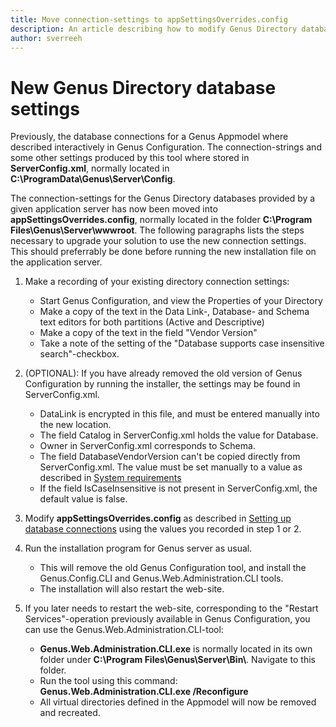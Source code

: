 ```yaml
---
title: Move connection-settings to appSettingsOverrides.config 
description: An article describing how to modify Genus Directory database connections due to the retirement of Genus Configuration
author: sverreeh
---
```


# New Genus Directory database settings


Previously, the database connections for a Genus Appmodel where described interactively in Genus Configuration. The connection-strings and some other settings produced by this tool where stored in **ServerConfig.xml**, normally located in **C:\ProgramData\Genus\Server\Config**. 

The connection-settings for the Genus Directory databases provided by a given application server has now been moved into **appSettingsOverrides.config**, normally located in the folder **C:\Program Files\Genus\Server\wwwroot**. The following paragraphs lists the steps necessary to upgrade your solution to use the new connection settings. This should preferrably be done before running the new installation file on the application server.


1. Make a recording of your existing directory connection settings:
    - Start Genus Configuration, and view the Properties of your Directory
    - Make a copy of the text in the Data Link-, Database- and Schema text editors for both partitions (Active and Descriptive)
    - Make a copy of the text in the field "Vendor Version" 
    - Take a note of the setting of the "Database supports case insensitive search"-checkbox.

2. (OPTIONAL): If you have already removed the old version of Genus Configuration by running the installer, the settings may be found in ServerConfig.xml.
    - DataLink is encrypted in this file, and must be entered manually into the new location.
    - The field Catalog in ServerConfig.xml holds the value for Database.
    - Owner in ServerConfig.xml corresponds to Schema.
    - The field DatabaseVendorVersion can't be copied directly from ServerConfig.xml. The value must be set manually to a value as described in [System requirements](../../system-requirements.md#supported-database-system-vendors "Supported database system vendors")
    - If the field IsCaseInsensitive is not present in ServerConfig.xml, the default value is false.

3. Modify **appSettingsOverrides.config** as described in [Setting up database connections](preparing-appmodel-settings.md) using the values you recorded in step 1 or 2.

4. Run the installation program for Genus server as usual.
    - This will remove the old Genus Configuration tool, and install the Genus.Config.CLI and Genus.Web.Administration.CLI tools.
    - The installation will also restart the web-site.

5. If you later needs to restart the web-site, corresponding to the "Restart Services"-operation previously available in Genus Configuration, you can use the Genus.Web.Administration.CLI-tool:
    - **Genus.Web.Administration.CLI.exe** is normally located in its own folder under **C:\\Program Files\\Genus\\Server\\Bin\\**. Navigate to this folder.
    - Run the tool using this command: **Genus.Web.Administration.CLI.exe /Reconfigure**
    - All virtual directories defined in the Appmodel will now be removed and recreated.